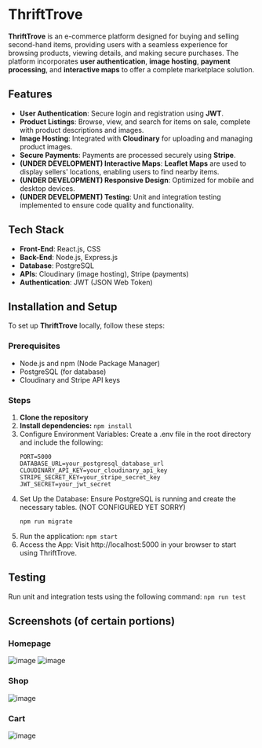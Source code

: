 # ThriftTrove

**ThriftTrove** is an e-commerce platform designed for buying and selling second-hand items, providing users with a seamless experience for browsing products, viewing details, and making secure purchases. The platform incorporates **user authentication**, **image hosting**, **payment processing**, and **interactive maps** to offer a complete marketplace solution.

## Features

- **User Authentication**: Secure login and registration using **JWT**.
- **Product Listings**: Browse, view, and search for items on sale, complete with product descriptions and images.
- **Image Hosting**: Integrated with **Cloudinary** for uploading and managing product images.
- **Secure Payments**: Payments are processed securely using **Stripe**.
- **(UNDER DEVELOPMENT)  Interactive Maps**: **Leaflet Maps** are used to display sellers' locations, enabling users to find nearby items.
- **(UNDER DEVELOPMENT)  Responsive Design**: Optimized for mobile and desktop devices.
- **(UNDER DEVELOPMENT) Testing**: Unit and integration testing implemented to ensure code quality and functionality.

## Tech Stack

- **Front-End**: React.js, CSS
- **Back-End**: Node.js, Express.js
- **Database**: PostgreSQL
- **APIs**: Cloudinary (image hosting), Stripe (payments)
- **Authentication**: JWT (JSON Web Token)

## Installation and Setup

To set up **ThriftTrove** locally, follow these steps:

### Prerequisites
- Node.js and npm (Node Package Manager)
- PostgreSQL (for database)
- Cloudinary and Stripe API keys

### Steps

1. **Clone the repository**
2. **Install dependencies:** ```npm install```
3. Configure Environment Variables: Create a .env file in the root directory and include the following:
   ```
   PORT=5000
   DATABASE_URL=your_postgresql_database_url
   CLOUDINARY_API_KEY=your_cloudinary_api_key
   STRIPE_SECRET_KEY=your_stripe_secret_key
   JWT_SECRET=your_jwt_secret
   ```
4. Set Up the Database: Ensure PostgreSQL is running and create the necessary tables. (NOT CONFIGURED YET SORRY)
   ```
   npm run migrate
   ```
5. Run the application:
   ```npm start```
6. Access the App: Visit http://localhost:5000 in your browser to start using ThriftTrove.

## Testing
Run unit and integration tests using the following command:
```npm run test```

## Screenshots (of certain portions)
### Homepage
![image](https://github.com/user-attachments/assets/a68984ab-3b2e-43d4-b4b2-5536da1da126)
![image](https://github.com/user-attachments/assets/61e88d07-4885-4834-b2b1-d8654d063c74)

### Shop
![image](https://github.com/user-attachments/assets/28a5c1ce-5473-4e7f-b66d-7be4c3ae536d)

### Cart
![image](https://github.com/user-attachments/assets/3b41699e-ece8-470e-8317-a4a4eec42374)


